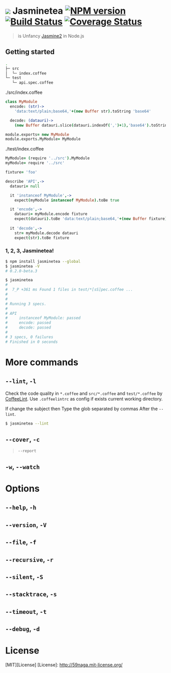 # ![][.svg] Jasminetea [![NPM version][npm-image]][npm] [![Build Status][travis-image]][travis] [![Coverage Status][coveralls-image]][coveralls]

> is Unfancy [Jasmine2](http://jasmine.github.io/2.3/introduction.html) in Node.js

## Getting started
```bash
.
├─ src
│  └─ index.coffee
└─ test
   └─ api.spec.coffee
```

./src/index.coffee

```coffee
class MyModule
  encode: (str)->
    'data:text/plain;base64,'+(new Buffer str).toString 'base64'

  decode: (datauri)->
    (new Buffer datauri.slice(datauri.indexOf(',')+1),'base64').toString()

module.exports= new MyModule
module.exports.MyModule= MyModule
```

./test/index.coffee

```coffee
MyModule= (require '../src').MyModule
myModule= require '../src'

fixture= 'foo'

describe 'API',->
  datauri= null

  it 'instanceof MyModule',->
    expect(myModule instanceof MyModule).toBe true

  it 'encode',->
    datauri= myModule.encode fixture
    expect(datauri).toBe 'data:text/plain;base64,'+(new Buffer fixture).toString 'base64'
  
  it 'decode',->
    str= myModule.decode datauri 
    expect(str).toBe fixture
```

### 1, 2, 3, Jasminetea!
```bash
$ npm install jasminetea --global
$ jasminetea -V
# 0.2.0-beta.3

$ jasminetea
#
#  7_P +361 ms Found 1 files in test/*[sS]pec.coffee ...
# 
# 
# Running 3 specs.
# 
# API
#     instanceof MyModule: passed
#     encode: passed
#     decode: passed
# 
# 3 specs, 0 failures
# Finished in 0 seconds
```

# More commands

## `--lint`, `-l`

Check the code quality in `*.coffee` and `src/*.coffee` and `test/*.coffee` by [CoffeeLint](https://github.com/clutchski/coffeelint).
Use `.coffeelintrc` as config if exists current working directory.

If change the subject then Type the glob separated by commas After the `--lint`.

```bash
$ jasminetea --lint 
```

## `--cover`, `-c`

> `--report`

## `-w`, `--watch`

# Options

## `--help`, `-h`

## `--version`, `-V`

## `--file`, `-f`

## `--recursive`, `-r`

## `--silent`, `-S`

## `--stacktrace`, `-s`

## `--timeout`, `-t`

## `--debug`, `-d`


License
=========================
[MIT][License]
[License]: http://59naga.mit-license.org/

[.svg]: https://cdn.rawgit.com/59naga/jasminetea/master/.svg

[npm-image]: https://badge.fury.io/js/jasminetea.svg
[npm]: https://npmjs.org/package/jasminetea
[travis-image]: https://travis-ci.org/59naga/jasminetea.svg?branch=master
[travis]: https://travis-ci.org/59naga/jasminetea
[coveralls-image]: https://coveralls.io/repos/59naga/jasminetea/badge.svg?branch=master
[coveralls]: https://coveralls.io/r/59naga/jasminetea?branch=master
